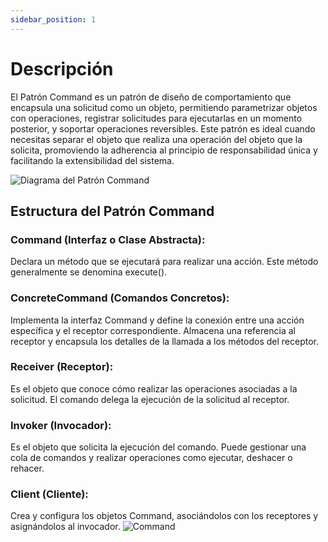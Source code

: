 ```yaml
---
sidebar_position: 1
---
```


# Descripción

El Patrón Command es un patrón de diseño de comportamiento que encapsula una solicitud como un objeto, permitiendo parametrizar objetos con operaciones, registrar solicitudes para ejecutarlas en un momento posterior, y soportar operaciones reversibles. Este patrón es ideal cuando necesitas separar el objeto que realiza una operación del objeto que la solicita, promoviendo la adherencia al principio de responsabilidad única y facilitando la extensibilidad del sistema.

![Diagrama del Patrón Command](https://i.ytimg.com/vi/5i12FFiRl8A/maxresdefault.jpg)


## Estructura del Patrón Command

### Command (Interfaz o Clase Abstracta):

Declara un método que se ejecutará para realizar una acción.
Este método generalmente se denomina execute().

### ConcreteCommand (Comandos Concretos):

Implementa la interfaz Command y define la conexión entre una acción específica y el receptor correspondiente.
Almacena una referencia al receptor y encapsula los detalles de la llamada a los métodos del receptor.

### Receiver (Receptor):

Es el objeto que conoce cómo realizar las operaciones asociadas a la solicitud.
El comando delega la ejecución de la solicitud al receptor.

### Invoker (Invocador):

Es el objeto que solicita la ejecución del comando.
Puede gestionar una cola de comandos y realizar operaciones como ejecutar, deshacer o rehacer.

### Client (Cliente):

Crea y configura los objetos Command, asociándolos con los receptores y asignándolos al invocador.
![Command](https://www.oscarblancarteblog.com/wp-content/uploads/2014/11/Command-pattern.jpg)